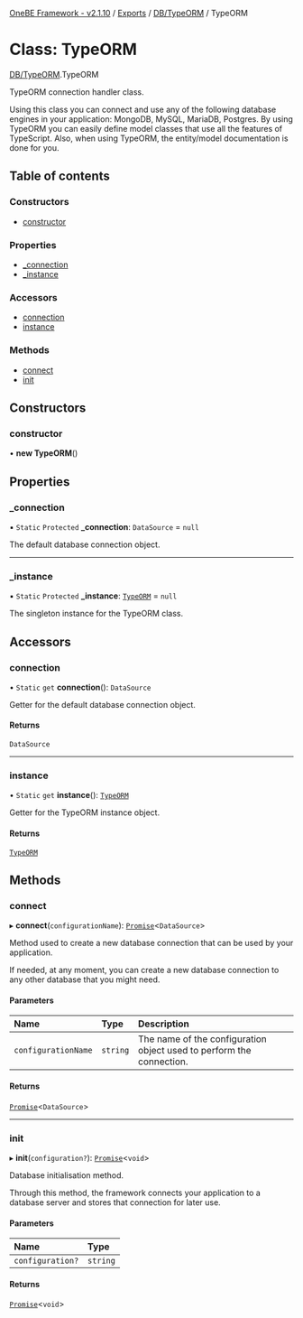 [OneBE Framework - v2.1.10](../README.md) / [Exports](../modules.md) / [DB/TypeORM](../modules/DB_TypeORM.md) / TypeORM

# Class: TypeORM

[DB/TypeORM](../modules/DB_TypeORM.md).TypeORM

TypeORM connection handler class.

Using this class you can connect and use any of the following database
engines in your application: MongoDB, MySQL, MariaDB, Postgres. By using
TypeORM you can easily define model classes that use all the features
of TypeScript. Also, when using TypeORM, the entity/model documentation
is done for you.

## Table of contents

### Constructors

- [constructor](DB_TypeORM.TypeORM.md#constructor)

### Properties

- [\_connection](DB_TypeORM.TypeORM.md#_connection)
- [\_instance](DB_TypeORM.TypeORM.md#_instance)

### Accessors

- [connection](DB_TypeORM.TypeORM.md#connection)
- [instance](DB_TypeORM.TypeORM.md#instance)

### Methods

- [connect](DB_TypeORM.TypeORM.md#connect)
- [init](DB_TypeORM.TypeORM.md#init)

## Constructors

### constructor

• **new TypeORM**()

## Properties

### \_connection

▪ `Static` `Protected` **\_connection**: `DataSource` = `null`

The default database connection object.

___

### \_instance

▪ `Static` `Protected` **\_instance**: [`TypeORM`](DB_TypeORM.TypeORM.md) = `null`

The singleton instance for the TypeORM class.

## Accessors

### connection

• `Static` `get` **connection**(): `DataSource`

Getter for the default database connection object.

#### Returns

`DataSource`

___

### instance

• `Static` `get` **instance**(): [`TypeORM`](DB_TypeORM.TypeORM.md)

Getter for the TypeORM instance object.

#### Returns

[`TypeORM`](DB_TypeORM.TypeORM.md)

## Methods

### connect

▸ **connect**(`configurationName`): [`Promise`]( https://developer.mozilla.org/en-US/docs/Web/JavaScript/Reference/Global_Objects/Promise )<`DataSource`\>

Method used to create a new database connection that can be used
by your application.

If needed, at any moment, you can create a new database connection
to any other database that you might need.

#### Parameters

| Name | Type | Description |
| :------ | :------ | :------ |
| `configurationName` | `string` | The name of the configuration object used to perform the connection. |

#### Returns

[`Promise`]( https://developer.mozilla.org/en-US/docs/Web/JavaScript/Reference/Global_Objects/Promise )<`DataSource`\>

___

### init

▸ **init**(`configuration?`): [`Promise`]( https://developer.mozilla.org/en-US/docs/Web/JavaScript/Reference/Global_Objects/Promise )<`void`\>

Database initialisation method.

Through this method, the framework connects your application to a database
server and stores that connection for later use.

#### Parameters

| Name | Type |
| :------ | :------ |
| `configuration?` | `string` |

#### Returns

[`Promise`]( https://developer.mozilla.org/en-US/docs/Web/JavaScript/Reference/Global_Objects/Promise )<`void`\>
